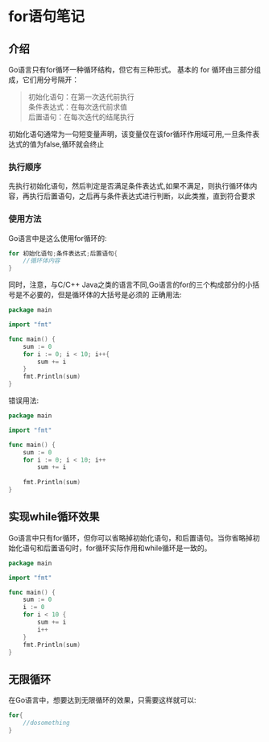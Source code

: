 # for语句笔记
## 介绍
Go语言只有for循环一种循环结构，但它有三种形式。
基本的 for 循环由三部分组成，它们用分号隔开：
>初始化语句：在第一次迭代前执行<br>条件表达式：在每次迭代前求值<br>后置语句：在每次迭代的结尾执行

初始化语句通常为一句短变量声明，该变量仅在该for循环作用域可用,一旦条件表达式的值为false,循环就会终止
### 执行顺序
先执行初始化语句，然后判定是否满足条件表达式,如果不满足，则执行循环体内容，再执行后置语句，之后再与条件表达式进行判断，以此类推，直到符合要求
### 使用方法
Go语言中是这么使用for循环的:
```go
for 初始化语句;条件表达式;后置语句{
    //循环体内容
}
```
同时，注意，与C/C++ Java之类的语言不同,Go语言的for的三个构成部分的小括号是不必要的，但是循环体的大括号是必须的
正确用法:
```go
package main

import "fmt"

func main() {
	sum := 0
	for i := 0; i < 10; i++{
		sum += i
    }
	fmt.Println(sum)
}
```
错误用法:
```go
package main

import "fmt"

func main() {
	sum := 0
	for i := 0; i < 10; i++
		sum += i
    
	fmt.Println(sum)
}
```
## 实现while循环效果
Go语言中只有for循环，但你可以省略掉初始化语句，和后置语句。当你省略掉初始化语句和后置语句时，for循环实际作用和while循环是一致的。
```go
package main

import "fmt"

func main() {
	sum := 0
	i := 0
	for i < 10 {
		sum += i
		i++
	}
	fmt.Println(sum)
}

```
## 无限循环
在Go语言中，想要达到无限循环的效果，只需要这样就可以:
```go
for{
    //dosomething
}
```
